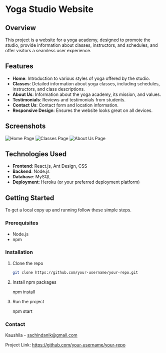# Yoga Studio Website

## Overview

This project is a website for a yoga academy, designed to promote the studio, provide information about classes, instructors, and schedules, and offer visitors a seamless user experience.

## Features

- **Home**: Introduction to various styles of yoga offered by the studio.
- **Classes**: Detailed information about yoga classes, including schedules, instructors, and class descriptions.
- **About Us**: Information about the yoga academy, its mission, and values.
- **Testimonials**: Reviews and testimonials from students.
- **Contact Us**: Contact form and location information.
- **Responsive Design**: Ensures the website looks great on all devices.

## Screenshots

![Home Page](url-to-homepage-screenshot)
![Classes Page](url-to-classespage-screenshot)
![About Us Page](url-to-aboutuspage-screenshot)

## Technologies Used

- **Frontend**: React.js, Ant Design, CSS
- **Backend**: Node.js 
- **Database**: MySQL
- **Deployment**: Heroku (or your preferred deployment platform)

## Getting Started

To get a local copy up and running follow these simple steps.

### Prerequisites

- Node.js
- npm

### Installation

1. Clone the repo
   ```sh
   git clone https://github.com/your-username/your-repo.git

2. Install npm packages

   npm install
   
4. Run the project

   npm start


### Contact
Kaushila - sachindanik@gmail.com

Project Link: https://github.com/your-username/your-repo   
